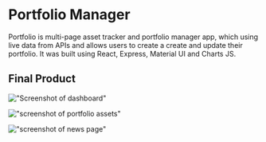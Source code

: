 # Portfolio Manager

Portfolio is multi-page asset tracker and portfolio manager app, which using live data from APIs and allows users to create a create and update their portfolio. It was built using React, Express, Material UI and Charts JS.

## Final Product

!["Screenshot of dashboard"]()

!["screenshot of portfolio assets"]()

!["screenshot of news page"]()

